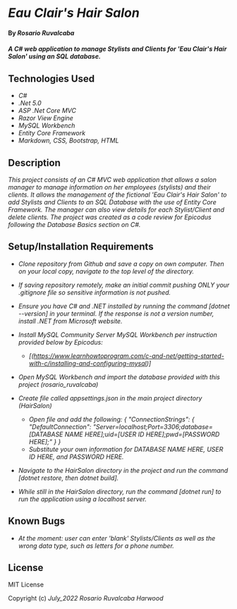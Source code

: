 # _Eau Clair's Hair Salon_

#### By _**Rosario Ruvalcaba**_

#### _A C# web application to manage Stylists and Clients for 'Eau Clair's Hair Salon' using an SQL database._

## Technologies Used

* _C#_
* _.Net 5.0_
* _ASP .Net Core MVC_
* _Razor View Engine_
* _MySQL Workbench_
* _Entity Core Framework_
* _Markdown, CSS, Bootstrap, HTML_

## Description

_This project consists of an C# MVC web application that allows a salon manager to manage information on her employees (stylists) and their clients. It allows the management of the fictional 'Eau Clair's Hair Salon' to add Stylists and Clients to an SQL Database with the use of Entity Core Framework. The manager can also view details for each Stylist/Client and delete clients. The project was created as a code review for Epicodus following the Database Basics section on C#._


## Setup/Installation Requirements

* _Clone repository from Github and save a copy on own computer. Then on your local copy, navigate to the top level of the directory._

* _If saving repository remotely, make an initial commit pushing ONLY your .gitignore file so sensitive information is not pushed._

* _Ensure you have C# and .NET installed by running the command [dotnet --version] in your terminal. If the response is not a version number, install .NET from Microsoft website._

* _Install MySQL Community Server MySQL Workbench per instruction provided below by Epicodus:_
  * _[(https://www.learnhowtoprogram.com/c-and-net/getting-started-with-c/installing-and-configuring-mysql)]_

* _Open MySQL Workbench and import the database provided with this project (rosario_ruvalcaba)_

* _Create file called appsettings.json in the main project directory (HairSalon)_
  * _Open file and add the following: { "ConnectionStrings": { "DefaultConnection": "Server=localhost;Port=3306;database=[DATABASE NAME HERE];uid=[USER ID HERE];pwd=[PASSWORD HERE];" } }_
  * _Substitute your own information for DATABASE NAME HERE, USER ID HERE, and PASSWORD HERE._

* _Navigate to the HairSalon directory in the project and run the command [dotnet restore, then dotnet build]._

* _While still in the HairSalon directory, run the command [dotnet run] to run the application using a localhost server._

## Known Bugs

* _At the moment: user can enter 'blank' Stylists/Clients as well as the wrong data type, such as letters for a phone number._

## License

MIT License

Copyright (c) _July_2022_ _Rosario Ruvalcaba Harwood_